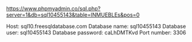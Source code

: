 https://www.phpmyadmin.co/sql.php?server=1&db=sql10455143&table=INMUEBLEs&pos=0

Host: sql10.freesqldatabase.com
Database name: sql10455143
Database user: sql10455143
Database password: caLhDMTKvd
Port number: 3306